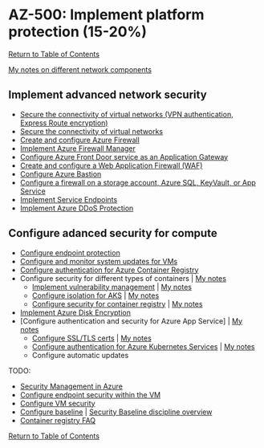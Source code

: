 # AZ-500: Implement platform protection (15-20%)

[Return to Table of Contents](../README.md)

[My notes on different network components](00-Network%20components.md)

## Implement advanced network security

* [Secure the connectivity of virtual networks (VPN authentication, Express Route encryption)](10-Secure%20the%20connectivity%20of%20virtual%20networks%20(VPN%20authentication,%20Express%20Route%20encryption).md)
* [Secure the connectivity of virtual networks](11-Secure%20the%20connectivity%20of%20virtual%20networks.md)
* [Create and configure Azure Firewall](12-Create%20and%20configure%20Azure%20Firewall.md)
* [Implement Azure Firewall Manager](13-Implement%20Azure%20Firewall%20Manager.md)
* [Configure Azure Front Door service as an Application Gateway](14-Configure%20Azure%20Front%20Door%20service%20as%20an%20Application%20Gateway.md)
* [Create and configure a Web Application Firewall (WAF)](15-Create%20and%20configure%20a%20Web%20Application%20Firewall%20(WAF).md)
* [Configure Azure Bastion](16-Configure%20Azure%20Bastion.md)
* [Configure a firewall on a storage account, Azure SQL, KeyVault, or App Service](17-Configure%20a%20firewall%20on%20a%20storage%20account,%20Azure%20SQL,%20KeyVault,%20or%20App%20Service.md)
* [Implement Service Endpoints](18-Implement%20Service%20Endpoints.md)
* [Implement Azure DDoS Protection](19-Implement%20DDoS%20protection.md)

## Configure adanced security for compute

* [Configure endpoint protection](21-Configure%20endpoint%20protection.md)
* [Configure and monitor system updates for VMs](22-Configure%20and%20monitor%20system%20updates%20for%20VMs.md)
* [Configure authentication for Azure Container Registry](23-Configure%20authentication%20for%20Azure%20Container%20Registry.md)
* Configure security for different types of containers | [My notes](24-Configure%20security%20for%20different%20types%20of%20containers.md)
   * [Implement vulnerability management](https://docs.microsoft.com/en-us/azure/container-instances/container-instances-image-security) | [My notes](24-1-Implement%20vulnerability%20management.md)
   * [Configure isolation for AKS](https://docs.microsoft.com/en-us/azure/aks/operator-best-practices-cluster-isolation) | [My notes](24-2-Configure%20isolation%20for%20AKS.md)
   * [Configure security for container registry](https://docs.microsoft.com/en-us/azure/container-registry/container-registry-authentication) | [My notes](23-Configure%20authentication%20for%20Azure%20Container%20Registry.md#other-security-features-of-acr)
* [Implement Azure Disk Encryption](25-Implement%20Azure%20Disk%20Encryption.md)
* [Configure authentication and security for Azure App Service] | [My notes](26-Configure%20authentication%20and%20security%20for%20Azure%20App%20Service%20.md)
   * [Configure SSL/TLS certs](https://docs.microsoft.com/en-us/azure/app-service/configure-ssl-certificate-in-code) | [My notes](26-1-Configure%20SSL%20TLS%20certs.md)
   * [Configure authentication for Azure Kubernetes Services](https://docs.microsoft.com/en-us/azure/aks/concepts-identity) | [My notes](26-2-Configure%20authentication%20for%20Azure%20Kubernetes%20Services.md)
   * Configure automatic updates



TODO:
* [Security Management in Azure](https://docs.microsoft.com/en-us/azure/security/fundamentals/management)
* [Configure endpoint security within the VM](https://docs.microsoft.com/en-us/azure/security/fundamentals/antimalware)
* [Configure VM security](https://docs.microsoft.com/en-us/azure/security/fundamentals/iaas)
* [Configure baseline](https://docs.microsoft.com/en-us/azure/cloud-adoption-framework/govern/security-baseline/toolchain) | [Security Baseline discipline overview](https://docs.microsoft.com/en-us/azure/cloud-adoption-framework/govern/security-baseline/)
* [Container registry FAQ](https://docs.microsoft.com/en-us/azure/container-registry/container-registry-faq)


[Return to Table of Contents](../README.md)